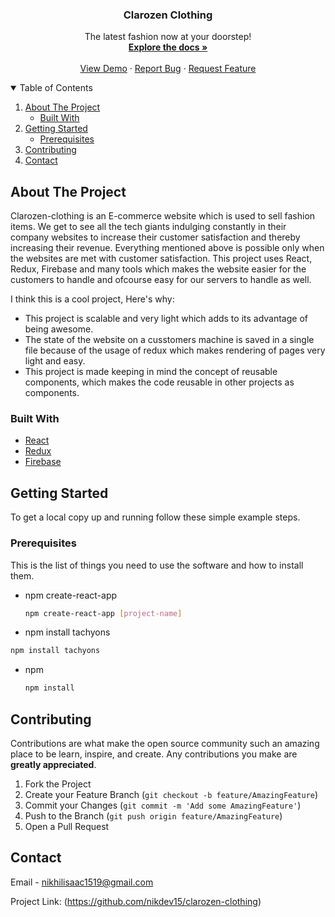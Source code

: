 <p align="center">
 
<h3 align="center">Clarozen Clothing</h3>

  <p align="center">
    The latest fashion now at your doorstep!
    <br />
    <a href="https://github.com/nikdev15/clarozen-clothing/blob/main/README.md"><strong>Explore the docs »</strong></a>
    <br />
    <br />
    <a href="https://smart-brain-nik.herokuapp.com/">View Demo</a>
    ·
    <a href="https://github.com/nikdev15/clarozen-clothing/issues">Report Bug</a>
    ·
    <a href="https://github.com/nikdev15/clarozen-clothing/issues">Request Feature</a>
  </p>
</p>



<!-- TABLE OF CONTENTS -->
<details open="open">
  <summary>Table of Contents</summary>
  <ol>
    <li>
      <a href="#about-the-project">About The Project</a>
      <ul>
        <li><a href="#built-with">Built With</a></li>
      </ul>
    </li>
    <li>
      <a href="#getting-started">Getting Started</a>
       <ul>
        <li><a href="#prerequisites">Prerequisites</a></li>
      </ul>
    </li>
    <li><a href="#contributing">Contributing</a></li>
    <li><a href="#contact">Contact</a></li>
  </ol>
</details>



<!-- ABOUT THE PROJECT -->
## About The Project
Clarozen-clothing is an E-commerce website which is used to sell fashion items. We get to see all the tech giants indulging constantly in their company websites to increase their customer satisfaction and thereby increasing their revenue. Everything mentioned above is possible only when the websites are met with customer satisfaction. This project uses React, Redux, Firebase and many tools which makes the website easier for the customers to handle and ofcourse easy for our servers to handle as well.

I think this is a cool project, Here's why:

<ul>
  <li> This project is scalable and very light which adds to its advantage of being awesome.</li>
  <li> The state of the website on a cusstomers machine is saved in a single file because of the usage of redux which makes rendering of pages very light and easy.</li>
  <li> This project is made keeping in mind the concept of reusable components, which makes the code reusable in other projects as components.</li>
</ul>

### Built With

* [React](https://reactjs.org/)
* [Redux](https://tachyons.io/)
* [Firebase](https://www.clarifai.com/)



<!-- GETTING STARTED -->
## Getting Started

To get a local copy up and running follow these simple example steps.

### Prerequisites

This is the list of things you need to use the software and how to install them.
* npm create-react-app
  ```sh
  npm create-react-app [project-name]
  ```
* npm install tachyons
``` sh
npm install tachyons
```
* npm
  ```sh
  npm install 
  ```

<!-- CONTRIBUTING -->
## Contributing

Contributions are what make the open source community such an amazing place to be learn, inspire, and create. Any contributions you make are **greatly appreciated**.

1. Fork the Project
2. Create your Feature Branch (`git checkout -b feature/AmazingFeature`)
3. Commit your Changes (`git commit -m 'Add some AmazingFeature'`)
4. Push to the Branch (`git push origin feature/AmazingFeature`)
5. Open a Pull Request


<!-- CONTACT -->
## Contact

Email - nikhilisaac1519@gmail.com

Project Link: (https://github.com/nikdev15/clarozen-clothing)
